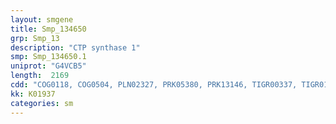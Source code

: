 ```yaml
---
layout: smgene
title: Smp_134650
grp: Smp_13
description: "CTP synthase 1"
smp: Smp_134650.1
uniprot: "G4VCB5"
length:  2169
cdd: "COG0118, COG0504, PLN02327, PRK05380, PRK13146, TIGR00337, TIGR01737, cd01746, cd03113, cl00020, cl21455, pfam00117, pfam06418"
kk: K01937
categories: sm
---
```


